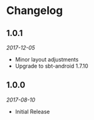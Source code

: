 # Changelog

## 1.0.1
 
 _2017-12-05_
 
 * Minor layout adjustments
 * Upgrade to sbt-android 1.7.10
 
## 1.0.0

 _2017-08-10_

 * Initial Release

